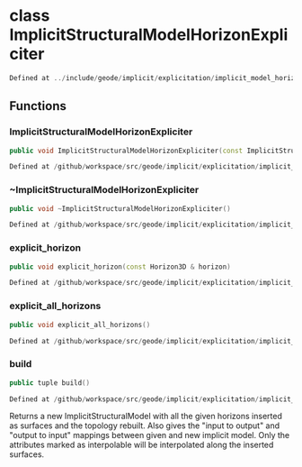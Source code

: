 # class ImplicitStructuralModelHorizonExpliciter

```cpp
Defined at ../include/geode/implicit/explicitation/implicit_model_horizon_expliciter.h#23
```

## Functions

### ImplicitStructuralModelHorizonExpliciter

```cpp
public void ImplicitStructuralModelHorizonExpliciter(const ImplicitStructuralModel & model)
```

```cpp
Defined at /github/workspace/src/geode/implicit/explicitation/implicit_model_horizon_expliciter.cpp#622
```

### ~ImplicitStructuralModelHorizonExpliciter

```cpp
public void ~ImplicitStructuralModelHorizonExpliciter()
```

```cpp
Defined at /github/workspace/src/geode/implicit/explicitation/implicit_model_horizon_expliciter.cpp#629
```

### explicit_horizon

```cpp
public void explicit_horizon(const Horizon3D & horizon)
```

```cpp
Defined at /github/workspace/src/geode/implicit/explicitation/implicit_model_horizon_expliciter.cpp#634
```

### explicit_all_horizons

```cpp
public void explicit_all_horizons()
```

```cpp
Defined at /github/workspace/src/geode/implicit/explicitation/implicit_model_horizon_expliciter.cpp#640
```

### build

```cpp
public tuple build()
```

```cpp
Defined at /github/workspace/src/geode/implicit/explicitation/implicit_model_horizon_expliciter.cpp#645
```

 Returns a new ImplicitStructuralModel with all the given horizons inserted as surfaces and the topology rebuilt. Also gives the "input to output" and "output to input" mappings between given and new implicit model. Only the attributes marked as interpolable will be interpolated along the inserted surfaces.



